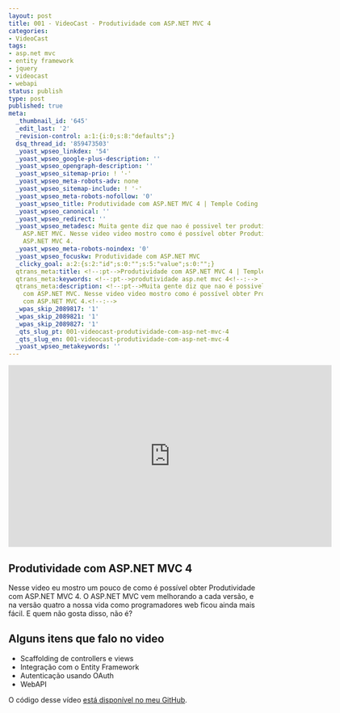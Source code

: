 ```yaml
---
layout: post
title: 001 - VideoCast - Produtividade com ASP.NET MVC 4
categories:
- VideoCast
tags:
- asp.net mvc
- entity framework
- jquery
- videocast
- webapi
status: publish
type: post
published: true
meta:
  _thumbnail_id: '645'
  _edit_last: '2'
  _revision-control: a:1:{i:0;s:8:"defaults";}
  dsq_thread_id: '859473503'
  _yoast_wpseo_linkdex: '54'
  _yoast_wpseo_google-plus-description: ''
  _yoast_wpseo_opengraph-description: ''
  _yoast_wpseo_sitemap-prio: ! '-'
  _yoast_wpseo_meta-robots-adv: none
  _yoast_wpseo_sitemap-include: ! '-'
  _yoast_wpseo_meta-robots-nofollow: '0'
  _yoast_wpseo_title: Produtividade com ASP.NET MVC 4 | Temple Coding
  _yoast_wpseo_canonical: ''
  _yoast_wpseo_redirect: ''
  _yoast_wpseo_metadesc: Muita gente diz que nao é possivel ter produtividade com
    ASP.NET MVC. Nesse video video mostro como é possível obter Produtividade com
    ASP.NET MVC 4.
  _yoast_wpseo_meta-robots-noindex: '0'
  _yoast_wpseo_focuskw: Produtividade com ASP.NET MVC
  _clicky_goal: a:2:{s:2:"id";s:0:"";s:5:"value";s:0:"";}
  qtrans_meta:title: <!--:pt-->Produtividade com ASP.NET MVC 4 | Temple Coding<!--:-->
  qtrans_meta:keywords: <!--:pt-->produtividade asp.net mvc 4<!--:-->
  qtrans_meta:description: <!--:pt-->Muita gente diz que nao é possivel ter produtividade
    com ASP.NET MVC. Nesse video video mostro como é possível obter Produtividade
    com ASP.NET MVC 4.<!--:-->
  _wpas_skip_2089817: '1'
  _wpas_skip_2089821: '1'
  _wpas_skip_2089827: '1'
  _qts_slug_pt: 001-videocast-produtividade-com-asp-net-mvc-4
  _qts_slug_en: 001-videocast-produtividade-com-asp-net-mvc-4
  _yoast_wpseo_metakeywords: ''
---
```

<!--:pt--><iframe src="http://www.youtube.com/embed/Zp_cLt69ee8" frameborder="0" width="640" height="360"></iframe>
<h2>Produtividade com ASP.NET MVC 4</h2>
Nesse video eu mostro um pouco de como é possível obter Produtividade com ASP.NET MVC 4. O ASP.NET MVC vem melhorando a cada versão, e na versão quatro a nossa vida como programadores web ficou ainda mais fácil. E quem não gosta disso, não é?
<h2>Alguns itens que falo no video</h2>
<ul>
	<li>Scaffolding de controllers e views</li>
	<li>Integração com o Entity Framework</li>
	<li>Autenticação usando OAuth</li>
	<li>WebAPI</li>
</ul>
O código desse vídeo <a href="https://github.com/vintem/MVC4BlogDemo">está disponível no meu GitHub</a>.<!--:-->
